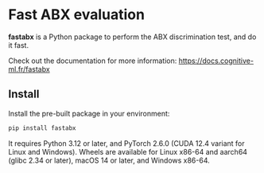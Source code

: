 # Fast ABX evaluation

**fastabx** is a Python package to perform the ABX discrimination test, and do it fast.

Check out the documentation for more information: https://docs.cognitive-ml.fr/fastabx

## Install

Install the pre-built package in your environment:

```bash
pip install fastabx
```

It requires Python 3.12 or later, and PyTorch 2.6.0 (CUDA 12.4 variant for Linux and Windows).
Wheels are available for Linux x86-64 and aarch64 (glibc 2.34 or later), macOS 14 or later, and Windows x86-64.
